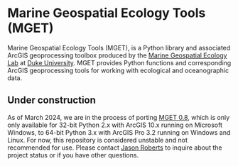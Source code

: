 # Marine Geospatial Ecology Tools (MGET)

Marine Geospatial Ecology Tools (MGET), is a Python library and associated
ArcGIS geoprocessing toolbox produced by the [Marine Geospatial Ecology
Lab](https://mgel.env.duke.edu/) at [Duke University](https://duke.edu/). MGET
provides Python functions and corresponding ArcGIS geoprocessing tools for
working with ecological and oceanographic data.

## Under construction

As of March 2024, we are in the process of porting [MGET
0.8](https://mgel.env.duke.edu/mget/), which is only only available for 32-bit
Python 2.x with ArcGIS 10.x running on Microsoft Windows, to 64-bit Python 3.x
with ArcGIS Pro 3.2 running on Windows and Linux. For now, this repository is
considered unstable and not recommended for use. Please contact [Jason
Roberts](mailto:jason.roberts@duke.edu) to inquire about the project status or
if you have other questions.